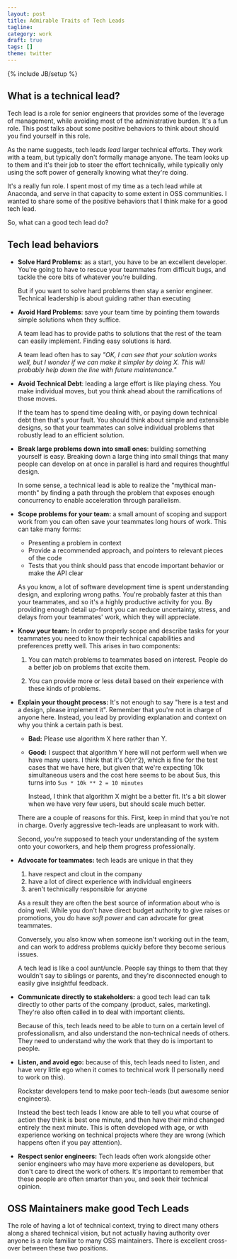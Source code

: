 ```yaml
---
layout: post
title: Admirable Traits of Tech Leads
tagline:
category: work
draft: true
tags: []
theme: twitter
---
```

{% include JB/setup %}


What is a technical lead?
-------------------------

Tech lead is a role for senior engineers that provides some of the leverage of
management, while avoiding most of the administrative burden.  It's a fun role.
This post talks about some positive behaviors to think about should you find
yourself in this role.

As the name suggests, tech leads *lead* larger technical efforts.
They work with a team, but typically don't formally manage anyone.
The team looks up to them and it's their job to steer the effort technically,
while typically only using the soft power of generally knowing what they're
doing.

It's a really fun role.  I spent most of my time as a tech lead while at Anaconda, and serve
in that capacity to some extent in OSS communities.  I wanted to share some of
the positive behaviors that I think make for a good tech lead.

So, what can a good tech lead do?


Tech lead behaviors
-------------------

-   **Solve Hard Problems**: as a start, you have to be an excellent developer.
    You're going to have to rescue your teammates from difficult bugs,
    and tackle the core bits of whatever you're building.

    But if you want to solve hard problems then stay a senior engineer.
    Technical leadership is about guiding rather than executing

-   **Avoid Hard Problems**: save your team time by pointing them towards
    simple solutions when they suffice.

    A team lead has to provide paths to solutions that the rest of the team can
    easily implement.  Finding easy solutions is hard.

    A team lead often has to say *"OK, I can see that your solution works well,
    but I wonder if we can make it simpler by doing X.  This will probably help
    down the line with future maintenance."*

-   **Avoid Technical Debt**: leading a large effort is like playing chess.
    You make individual moves, but you think ahead about the ramifications of
    those moves.

    If the team has to spend time dealing with, or paying down technical debt
    then that's your fault.  You should think about simple and extensible designs,
    so that your teammates can solve individual problems that robustly lead to
    an efficient solution.

-   **Break large problems down into small ones**: building something
    yourself is easy.  Breaking down a large thing into small things that many
    people can develop on at once in parallel is hard and requires thoughtful
    design.

    In some sense, a technical lead is able to realize the "mythical man-month"
    by finding a path through the problem that exposes enough concurrency to
    enable acceleration through parallelism.

-   **Scope problems for your team:** a small amount of scoping and support
    work from you can
    often save your teammates long hours of work.  This can take many forms:

    -   Presenting a problem in context
    -   Provide a recommended approach, and pointers to relevant pieces of the
        code
    -   Tests that you think should pass that encode important behavior or make
        the API clear

    As you know, a lot of software development time is spent understanding
    design, and exploring wrong paths.  You're probably faster at this than
    your teammates, and so it's a highly productive activity for you.
    By providing enough detail up-front you can reduce uncertainty, stress, and
    delays from your teammates' work, which they will appreciate.

-   **Know your team:** In order to properly scope and describe tasks for your
    teammates you need to know their technical capabilities and preferences
    pretty well.  This arises in two components:

    1.  You can match problems to teammates based on interest.  People do a
        better job on problems that excite them.

    2.  You can provide more or less detail based on their experience with
        these kinds of problems.

-   **Explain your thought process:** It's not enough to say "here is a test
    and a design, please implement it".  Remember that you're not in charge of
    anyone here.  Instead, you lead by providing explanation and context on why
    you think a certain path is best.

    -   **Bad:** Please use algorithm X here rather than Y.
    -   **Good:** I suspect that algorithm Y here will not perform well when we
        have many users.  I think that it's O(n^2), which is fine for the test
        cases that we have here, but given that we're expecting 10k
        simultaneous users and the cost here seems to be about 5us, this turns
        into `5us * 10k ** 2 = 10 minutes`

        Instead, I think that algorithm X might be a better fit.  It's a bit
        slower when we have very few users, but should scale much better.

    There are a couple of reasons for this.  First, keep in mind that you're
    not in charge.  Overly aggressive tech-leads are unpleasant to work with.

    Second, you're supposed to teach your understanding of the system onto
    your coworkers, and help them progress professionally.

-   **Advocate for teammates:** tech leads are unique in that they

    1.  have respect and clout in the company
    2.  have a lot of direct experience with individual engineers
    3.  aren't technically responsible for anyone

    As a result they are often the best source of information about who is
    doing well.  While you don't have direct budget authority to give raises or
    promotions, you do have *soft power* and can advocate for great teammates.

    Conversely, you also know when someone isn't working out in the team,
    and can work to address problems quickly before they become serious issues.

    A tech lead is like a cool aunt/uncle.  People say things to them that they
    wouldn't say to siblings or parents, and they're disconnected enough to
    easily give insightful feedback.

-   **Communicate directly to stakeholders:** a good tech lead
    can talk directly to other parts of the company (product, sales, marketing).
    They're also often called in to deal with important clients.

    Because of this, tech leads need to be able to turn on a certain level of
    professionalism, and also understand the non-technical needs of others.
    They need to understand why the work that they do is important to people.

-   **Listen, and avoid ego:** because of this, tech leads need to listen,
    and have very little ego when it comes to technical work
    (I personally need to work on this).

    Rockstar developers tend to make poor tech-leads (but awesome senior engineers).

    Instead the best tech leads I know are able to tell you what course of
    action they think is best one minute, and then have their mind changed
    entirely the next minute.  This is often developed with age, or with
    experience working on technical projects where they are wrong (which
    happens often if you pay attention).

-   **Respect senior engineers:** Tech leads often work alongside other senior
    engineers who may have more experiene as developers, but don't care to
    direct the work of others.  It's important to remember that these people
    are often smarter than you, and seek their technical opinion.


OSS Maintainers make good Tech Leads
------------------------------------

The role of having a lot of technical context, trying to direct many others
along a shared technical vision, but not actually having authority over anyone
is a role familiar to many OSS maintainers.  There is excellent cross-over
between these two positions.
